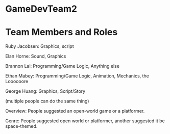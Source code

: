 # GameDevTeam2
# Team Members and Roles
Ruby Jacobsen: Graphics, script

Elan Horne: Sound, Graphics

Brannon Lai: Programming/Game Logic, Anything else

Ethan Mabey: Programming/Game Logic, Animation, Mechanics, the Loooooore

George Huang: Graphics, Script/Story

(multiple people can do the same thing)

Overview: People suggested an open-world game or a platformer.

Genre: People suggested open world or platformer, another suggested it be space-themed.

